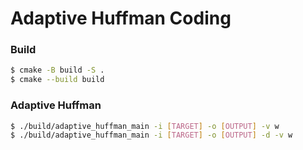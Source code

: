 # Adaptive Huffman Coding

### Build

```bash
$ cmake -B build -S .
$ cmake --build build
```

### Adaptive Huffman

```bash
$ ./build/adaptive_huffman_main -i [TARGET] -o [OUTPUT] -v w
$ ./build/adaptive_huffman_main -i [TARGET] -o [OUTPUT] -d -v w
```
